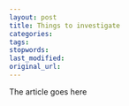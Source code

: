 ```yaml
---
layout: post
title: Things to investigate
categories:
tags:
stopwords:
last_modified:
original_url: 
---
```


The article goes here

